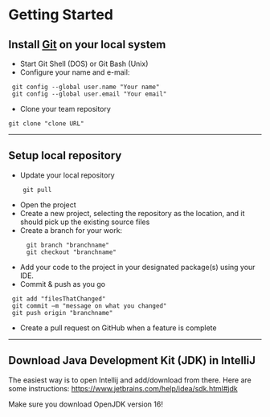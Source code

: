 # Getting Started

## Install [Git](https://git-scm.com/downloads) on your local system
- Start Git Shell (DOS) or Git Bash (Unix)
- Configure your name and e-mail:
```shell
 git config --global user.name "Your name"
 git config --global user.email "Your email"
```
- Clone your team repository
 ```shell
git clone "clone URL"
```

***

## Setup local repository

- Update your local repository
 ```shell
     git pull
```
- Open the project
- Create a new project, selecting the repository as the location,
  and it should pick up the existing source files
- Create a branch for your work:
```shell
     git branch "branchname"
     git checkout "branchname"
```
- Add your code to the project in your designated package(s) using your IDE.
- Commit & push as you go
```shell
 git add "filesThatChanged"
 git commit –m "message on what you changed"
 git push origin "branchname"
```
- Create a pull request on GitHub when a feature is complete

***

## Download Java Development Kit (JDK) in IntelliJ

The easiest way is to open Intellij and add/download from there.  Here are some instructions:
https://www.jetbrains.com/help/idea/sdk.html#jdk

Make sure you download OpenJDK version 16!
